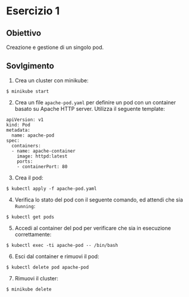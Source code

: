 # Esercizio 1

## Obiettivo
Creazione e gestione di un singolo pod.

## Sovlgimento
1. Crea un cluster con minikube:
```
$ minikube start
```
2. Crea un file `apache-pod.yaml` per definire un pod con un container basato su Apache HTTP server. 
   Utilizza il seguente template:
```
apiVersion: v1
kind: Pod
metadata:
  name: apache-pod
spec:
  containers:
  - name: apache-container
    image: httpd:latest
    ports:
    - containerPort: 80
```
3. Crea il pod:
```
$ kubectl apply -f apache-pod.yaml
```
4. Verifica lo stato del pod con il seguente comando, ed attendi che sia `Running`:
```
$ kubectl get pods
```
5. Accedi al container del pod per verificare che sia in esecuzione correttamente:
```
$ kubectl exec -ti apache-pod -- /bin/bash
```
6. Esci dal container e rimuovi il pod:
```
$ kubectl delete pod apache-pod
```
7. Rimuovi il cluster:
```
$ minikube delete
```